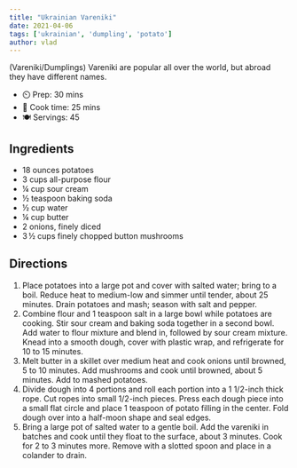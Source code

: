 ```yaml
---
title: "Ukrainian Vareniki"
date: 2021-04-06
tags: ['ukrainian', 'dumpling', 'potato']
author: vlad
---
```


(Vareniki/Dumplings) Vareniki are popular all over the world, but abroad they have different names.

- ⏲️ Prep: 30 mins
- 🍳 Cook time: 25 mins
- 🍽️ Servings: 45

## Ingredients

- 18 ounces potatoes
- 3 cups all-purpose flour
- ¼ cup sour cream
- ½ teaspoon baking soda
- ½ cup water
- ¼ cup butter
- 2 onions, finely diced
- 3 ½ cups finely chopped button mushrooms

## Directions

1. Place potatoes into a large pot and cover with salted water; bring to a boil. Reduce heat to medium-low and simmer until tender, about 25 minutes. Drain potatoes and mash; season with salt and pepper.
2. Combine flour and 1 teaspoon salt in a large bowl while potatoes are cooking. Stir sour cream and baking soda together in a second bowl. Add water to flour mixture and blend in, followed by sour cream mixture. Knead into a smooth dough, cover with plastic wrap, and refrigerate for 10 to 15 minutes.
3. Melt butter in a skillet over medium heat and cook onions until browned, 5 to 10 minutes. Add mushrooms and cook until browned, about 5 minutes. Add to mashed potatoes.
4. Divide dough into 4 portions and roll each portion into a 1 1/2-inch thick rope. Cut ropes into small 1/2-inch pieces. Press each dough piece into a small flat circle and place 1 teaspoon of potato filling in the center. Fold dough over into a half-moon shape and seal edges.
5. Bring a large pot of salted water to a gentle boil. Add the vareniki in batches and cook until they float to the surface, about 3 minutes. Cook for 2 to 3 minutes more. Remove with a slotted spoon and place in a colander to drain.
